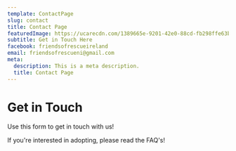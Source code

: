 ```yaml
---
template: ContactPage
slug: contact
title: Contact Page
featuredImage: https://ucarecdn.com/1389665e-9201-42e0-88cd-fb298ffe63be/-/crop/4032x2647/0,0/-/preview/
subtitle: Get in Touch Here
facebook: friendsofrescueireland
email: friendsofrescueni@gmail.com
meta:
  description: This is a meta description.
  title: Contact Page
---
```


# Get in Touch
Use this form to get in touch with us!

If you're interested in adopting, please read the FAQ's!
